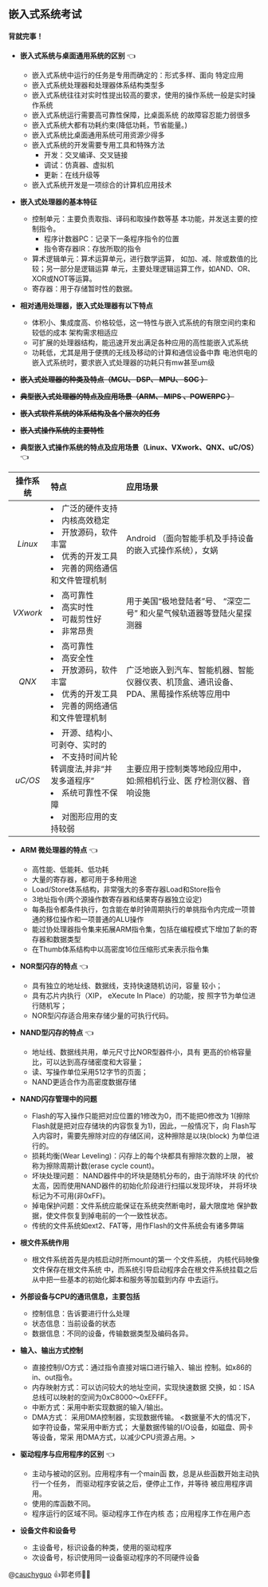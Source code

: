 ## 嵌入式系统考试  
#### 背就完事！  
+ **嵌入式系统与桌面通用系统的区别** :point_left:
    - 嵌入式系统中运行的任务是专用而确定的：形式多样、面向
特定应用
    - 嵌入式系统处理器和处理器体系结构类型多
    - 嵌入式系统往往对实时性提出较高的要求，使用的操作系统一般是实时操作系统
    - 嵌入式系统运行需要高可靠性保障，比桌面系统
的故障容忍能力弱很多
    - 嵌入式系统大都有功耗约束(降低功耗，节省能量。)
    - 嵌入式系统比桌面通用系统可用资源少得多
    - 嵌入式系统的开发需要专用工具和特殊方法
        * 开发：交叉编译、交叉链接
        * 调试：仿真器、虚拟机
        * 更新：在线升级等
    - 嵌入式系统开发是一项综合的计算机应用技术
+ **嵌入式处理器的基本特征**
    - 控制单元：主要负责取指、译码和取操作数等基
本功能，并发送主要的控制指令。
        - 程序计数器PC：记录下一条程序指令的位置
        - 指令寄存器IR：存放所取的指令
    - 算术逻辑单元：算术运算单元，进行数学运算，
如加、减、除或数值的比较；另一部分是逻辑运算
单元，主要处理逻辑运算工作，如AND、OR、XOR或NOT等运算。
    - 寄存器：用于存储暂时性的数据。  
+ **相对通用处理器，嵌入式处理器有以下特点**
    - 体积小、集成度高、价格较低，这一特性与嵌入式系统的有限空间约束和较低的成本
架构需求相适应
    - 可扩展的处理器结构，能迅速开发出满足各种应用的高性能嵌入式系统
    - 功耗低，尤其是用于便携的无线及移动的计算和通信设备中靠
电池供电的嵌入式系统时，要求嵌入式处理器的功耗只有mw甚至um级
+ ~~**嵌入式处理器的种类及特点（MCU、 DSP、 MPU、 SOC ）**~~

+ ~~**典型嵌入式处理器的特点及应用场景（ARM、 MIPS 、POWERPC ）**~~

+ ~~**嵌入式软件系统的体系结构及各个层次的任务**~~

+ ~~**嵌入式操作系统的主要特性**~~

+ **典型嵌入式操作系统的特点及应用场景（Linux、VXwork、QNX、uC/OS）**:point_left:  

 | **操作系统** | **特点** | **应用场景** |
 |:----------:|:-----------|:-----------|
 | *Linux* |<li >广泛的硬件支持</li><li>内核高效稳定</li><li >开放源码，软件丰富</li><li >优秀的开发工具</li><li> 完善的网络通信和文件管理机制</li>|Android （面向智能手机及手持设备的嵌入式操作系统），女娲|
 | *VXwork* |<li >高可靠性</li><li>高实时性</li><li >可裁剪性好</li><li >非常昂贵</li>|用于美国“极地登陆者”号、 “深空二号” 和火星气候轨道器等登陆火星探测器|  
 | *QNX* |<li >高可靠性</li><li>高安全性</li><li >开放源码，软件丰富</li><li >优秀的开发工具</li><li> 完善的网络通信和文件管理机制</li>|广泛地嵌入到汽车、智能机器、智能仪器仪表、机顶盒、通讯设备、 PDA、黑莓操作系统等应用中|  
 | *uC/OS* |<li >开源、结构小、可剥夺、实时的</li><li>不支持时间片轮转调度法,并非“并发多道程序”</li><li >系统可靠性不保障</li><li >对图形应用的支持较弱| 主要应用于控制类等地段应用中，如:照相机行业、医 疗检测仪器、音响设施 |  

+ **ARM 微处理器的特点** :point_left:  
    - 高性能、低能耗、低功耗  
    - 大量的寄存器，都可用于多种用途  
    - Load/Store体系结构，非常强大的多寄存器Load和Store指令  
    - 3地址指令(两个源操作数寄存器和结果寄存器独立设定)
    - 每条指令都条件执行，包含能在单时钟周期执行的单挑指令内完成一项普通的移位操作和一项普通的ALU操作
    - 能过协处理器指令集来拓展ARM指令集，包括在编程模式下增加了新的寄存器和数据类型
    - 在Thumb体系结构中以高密度16位压缩形式来表示指令集

+ **NOR型闪存的特点** :point_left:
    - 具有独立的地址线、数据线，支持快速随机访问，容量
较小；
    - 具有芯片内执行（XIP， eXecute In Place）的功能，按
照字节为单位进行随机写；
    - NOR型闪存适合用来存储少量的可执行代码。

+ **NAND型闪存的特点** :point_left:
    - 地址线、数据线共用，单元尺寸比NOR型器件小，具有
更高的价格容量比，可以达到高存储密度和大容量；
    - 读、写操作单位采用512字节的页面；
    - NAND更适合作为高密度数据存储

+ **NAND闪存管理中的问题**
    - Flash的写入操作只能把对应位置的1修改为0，而不能把0修改为
1(擦除Flash就是把对应存储块的内容恢复为1)，因此，一般情况下，向
Flash写入内容时，需要先擦除对应的存储区间，这种擦除是以块(block)
为单位进行的。
    - 损耗均衡(Wear Leveling)：闪存上的每个块都具有擦除次数的上限，
被称为擦除周期计数(erase cycle count)。
    - 坏块处理问题： NAND器件中的坏块是随机分布的，由于消除坏块
的代价太高，因而使用NAND器件的初始化阶段进行扫描以发现坏块，
并将坏块标记为不可用(非0xFF)。
    - 掉电保护问题：文件系统应能保证在系统突然断电时，最大限度地
保护数据，使文件恢复到掉电前的一个一致性状态。
    - 传统的文件系统如ext2、FAT等，用作Flash的文件系统会有诸多弊端

+ **根文件系统作用**
    - 根文件系统首先是内核启动时所mount的第一
个文件系统， 内核代码映像文件保存在根文件系统
中，而系统引导启动程序会在根文件系统挂载之后
从中把一些基本的初始化脚本和服务等加载到内存
中去运行。

+ **外部设备与CPU的通讯信息，主要包括**
    - 控制信息：告诉要进行什么处理
    - 状态信息：当前设备的状态
    - 数据信息：不同的设备，传输数据类型及编码各异。

+ **输入、输出方式控制**
    - 直接控制I/O方式：通过指令直接对端口进行输入、输出
控制。如x86的in、out指令。
    - 内存映射方式：可以访问较大的地址空间，实现快速数据
交换，如：ISA总线可以映射的空间为0xC8000～0xEFFF。
    - 中断方式：采用中断实现数据的输入/输出。
    - DMA方式： 采用DMA控制器，实现数据传输。
<数据量不大的情况下，如字符设备，常采用中断方式；
大量数据传输的I/O设备，如磁盘、网卡等设备，常采
用DMA方式，以减少CPU资源占用。>

+ **驱动程序与应用程序的区别** :point_left:
    - 主动与被动的区别。应用程序有一个main函
数，总是从些函数开始主动执行一个任务，
而驱动程序安装之后，便停止工作，并等待
被应用程序调用。
    - 使用的库函数不同。
    - 程序运行的区域不同。驱动程序工作在内核
态；应用程序工作在用户态

+ **设备文件和设备号**
    - 主设备号，标识设备的种类，使用的驱动程序
    - 次设备号，标识使用同一设备驱动程序的不同硬件设备
    
@[cauchyguo](https://github.com/cauchyguo/) :+1:郭老师:ox::beer:
